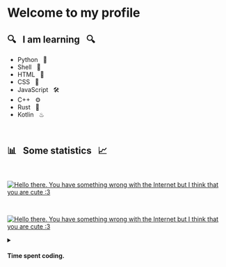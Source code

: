 # Welcome to my profile

## 🔍 &nbsp; I am learning &nbsp; 🔍

+ Python &nbsp; 🐍
+ Shell &nbsp; 🐚
+ HTML &nbsp; 📖
+ CSS &nbsp; 🎨
+ JavaScript &nbsp; 🛠️
+ C++ &nbsp; ⚙️
+ Rust &nbsp; 🦀
+ Kotlin &nbsp; ♨

<br>

## 📊 &nbsp; Some statistics &nbsp; 📈

<div align="left">
<br>

  [![Hello there. You have something wrong with the Internet but I think that you are cute :3](https://github-readme-stats.vercel.app/api?username=Boiiterra&show_icons=true&include_all_commits=true&hide_border=true)](https://github.com/Boiiterra)

  <br>

  [![Hello there. You have something wrong with the Internet but I think that you are cute :3](https://www.codewars.com/users/Boiiterra/badges/small)](https://www.codewars.com/users/Boiiterra "I am on codewars")


<details>
<summary><h4>Time spent coding.</h4></summary>

[![Hello there. You have something wrong with the Internet but I think that you are cute :3](https://github-readme-stats.vercel.app/api/wakatime?username=TerraBoii&hide_border=true&custom_title=Time%20spent%20coding%20with%20...%20since%20April%203%202022:)](https://github.com/Boiiterra)

</details>
</div>
